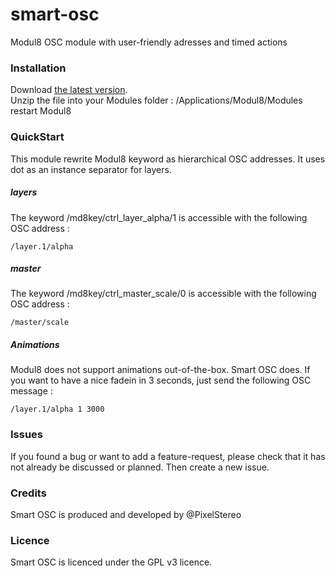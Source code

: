 # smart-osc
Modul8 OSC module with user-friendly adresses and timed actions

### Installation
Download [the latest version](https://github.com/PixelStereo/smart-osc/releases/latest).    
Unzip the file into your Modules folder : 
    /Applications/Modul8/Modules    
restart Modul8
    
### QuickStart

This module rewrite Modul8 keyword as hierarchical OSC addresses. It uses dot as an instance separator for layers.

##### layers
The keyword /md8key/ctrl_layer_alpha/1 is accessible with the following OSC address :

    /layer.1/alpha

##### master
The keyword /md8key/ctrl_master_scale/0 is accessible with the following OSC address :

    /master/scale

##### Animations
Modul8 does not support animations out-of-the-box. Smart OSC does.
If you want to have a nice fadein in 3 seconds, just send the following OSC message :    

    /layer.1/alpha 1 3000

### Issues
If you found a bug or want to add a feature-request, please check that it has not already be discussed or planned. Then create a new issue.

### Credits
Smart OSC is produced and developed by @PixelStereo

### Licence
Smart OSC is licenced under the GPL v3 licence.

